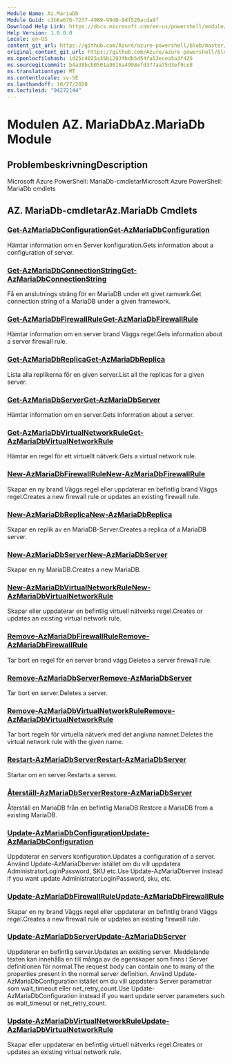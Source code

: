```yaml
---
Module Name: Az.MariaDb
Module Guid: c3b6a676-7237-4989-99d0-9df520acda9f
Download Help Link: https://docs.microsoft.com/en-us/powershell/module/az.mariadb
Help Version: 1.0.0.0
Locale: en-US
content_git_url: https://github.com/Azure/azure-powershell/blob/master/src/MariaDb/help/Az.MariaDb.md
original_content_git_url: https://github.com/Azure/azure-powershell/blob/master/src/MariaDb/help/Az.MariaDb.md
ms.openlocfilehash: 1d25c4025a35b1293fbdb5d54fa53ecea5a3f425
ms.sourcegitcommit: b4a38bcb0501a9016a4998efd377aa75d3ef9ce8
ms.translationtype: MT
ms.contentlocale: sv-SE
ms.lasthandoff: 10/27/2020
ms.locfileid: "94272144"
---
```

# <span data-ttu-id="cd91d-101">Modulen AZ. MariaDb</span><span class="sxs-lookup"><span data-stu-id="cd91d-101">Az.MariaDb Module</span></span>
## <span data-ttu-id="cd91d-102">Problembeskrivning</span><span class="sxs-lookup"><span data-stu-id="cd91d-102">Description</span></span>
<span data-ttu-id="cd91d-103">Microsoft Azure PowerShell: MariaDb-cmdletar</span><span class="sxs-lookup"><span data-stu-id="cd91d-103">Microsoft Azure PowerShell: MariaDb cmdlets</span></span>

## <span data-ttu-id="cd91d-104">AZ. MariaDb-cmdletar</span><span class="sxs-lookup"><span data-stu-id="cd91d-104">Az.MariaDb Cmdlets</span></span>
### [<span data-ttu-id="cd91d-105">Get-AzMariaDbConfiguration</span><span class="sxs-lookup"><span data-stu-id="cd91d-105">Get-AzMariaDbConfiguration</span></span>](Get-AzMariaDbConfiguration.md)
<span data-ttu-id="cd91d-106">Hämtar information om en Server konfiguration.</span><span class="sxs-lookup"><span data-stu-id="cd91d-106">Gets information about a configuration of server.</span></span>

### [<span data-ttu-id="cd91d-107">Get-AzMariaDbConnectionString</span><span class="sxs-lookup"><span data-stu-id="cd91d-107">Get-AzMariaDbConnectionString</span></span>](Get-AzMariaDbConnectionString.md)
<span data-ttu-id="cd91d-108">Få en anslutnings sträng för en MariaDB under ett givet ramverk.</span><span class="sxs-lookup"><span data-stu-id="cd91d-108">Get connection string of a MariaDB under a given framework.</span></span>

### [<span data-ttu-id="cd91d-109">Get-AzMariaDbFirewallRule</span><span class="sxs-lookup"><span data-stu-id="cd91d-109">Get-AzMariaDbFirewallRule</span></span>](Get-AzMariaDbFirewallRule.md)
<span data-ttu-id="cd91d-110">Hämtar information om en server brand Väggs regel.</span><span class="sxs-lookup"><span data-stu-id="cd91d-110">Gets information about a server firewall rule.</span></span>

### [<span data-ttu-id="cd91d-111">Get-AzMariaDbReplica</span><span class="sxs-lookup"><span data-stu-id="cd91d-111">Get-AzMariaDbReplica</span></span>](Get-AzMariaDbReplica.md)
<span data-ttu-id="cd91d-112">Lista alla replikerna för en given server.</span><span class="sxs-lookup"><span data-stu-id="cd91d-112">List all the replicas for a given server.</span></span>

### [<span data-ttu-id="cd91d-113">Get-AzMariaDbServer</span><span class="sxs-lookup"><span data-stu-id="cd91d-113">Get-AzMariaDbServer</span></span>](Get-AzMariaDbServer.md)
<span data-ttu-id="cd91d-114">Hämtar information om en server.</span><span class="sxs-lookup"><span data-stu-id="cd91d-114">Gets information about a server.</span></span>

### [<span data-ttu-id="cd91d-115">Get-AzMariaDbVirtualNetworkRule</span><span class="sxs-lookup"><span data-stu-id="cd91d-115">Get-AzMariaDbVirtualNetworkRule</span></span>](Get-AzMariaDbVirtualNetworkRule.md)
<span data-ttu-id="cd91d-116">Hämtar en regel för ett virtuellt nätverk.</span><span class="sxs-lookup"><span data-stu-id="cd91d-116">Gets a virtual network rule.</span></span>

### [<span data-ttu-id="cd91d-117">New-AzMariaDbFirewallRule</span><span class="sxs-lookup"><span data-stu-id="cd91d-117">New-AzMariaDbFirewallRule</span></span>](New-AzMariaDbFirewallRule.md)
<span data-ttu-id="cd91d-118">Skapar en ny brand Väggs regel eller uppdaterar en befintlig brand Väggs regel.</span><span class="sxs-lookup"><span data-stu-id="cd91d-118">Creates a new firewall rule or updates an existing firewall rule.</span></span>

### [<span data-ttu-id="cd91d-119">New-AzMariaDbReplica</span><span class="sxs-lookup"><span data-stu-id="cd91d-119">New-AzMariaDbReplica</span></span>](New-AzMariaDbReplica.md)
<span data-ttu-id="cd91d-120">Skapar en replik av en MariaDB-Server.</span><span class="sxs-lookup"><span data-stu-id="cd91d-120">Creates a replica of a MariaDB server.</span></span>

### [<span data-ttu-id="cd91d-121">New-AzMariaDbServer</span><span class="sxs-lookup"><span data-stu-id="cd91d-121">New-AzMariaDbServer</span></span>](New-AzMariaDbServer.md)
<span data-ttu-id="cd91d-122">Skapar en ny MariaDB.</span><span class="sxs-lookup"><span data-stu-id="cd91d-122">Creates a new MariaDB.</span></span>

### [<span data-ttu-id="cd91d-123">New-AzMariaDbVirtualNetworkRule</span><span class="sxs-lookup"><span data-stu-id="cd91d-123">New-AzMariaDbVirtualNetworkRule</span></span>](New-AzMariaDbVirtualNetworkRule.md)
<span data-ttu-id="cd91d-124">Skapar eller uppdaterar en befintlig virtuell nätverks regel.</span><span class="sxs-lookup"><span data-stu-id="cd91d-124">Creates or updates an existing virtual network rule.</span></span>

### [<span data-ttu-id="cd91d-125">Remove-AzMariaDbFirewallRule</span><span class="sxs-lookup"><span data-stu-id="cd91d-125">Remove-AzMariaDbFirewallRule</span></span>](Remove-AzMariaDbFirewallRule.md)
<span data-ttu-id="cd91d-126">Tar bort en regel för en server brand vägg.</span><span class="sxs-lookup"><span data-stu-id="cd91d-126">Deletes a server firewall rule.</span></span>

### [<span data-ttu-id="cd91d-127">Remove-AzMariaDbServer</span><span class="sxs-lookup"><span data-stu-id="cd91d-127">Remove-AzMariaDbServer</span></span>](Remove-AzMariaDbServer.md)
<span data-ttu-id="cd91d-128">Tar bort en server.</span><span class="sxs-lookup"><span data-stu-id="cd91d-128">Deletes a server.</span></span>

### [<span data-ttu-id="cd91d-129">Remove-AzMariaDbVirtualNetworkRule</span><span class="sxs-lookup"><span data-stu-id="cd91d-129">Remove-AzMariaDbVirtualNetworkRule</span></span>](Remove-AzMariaDbVirtualNetworkRule.md)
<span data-ttu-id="cd91d-130">Tar bort regeln för virtuella nätverk med det angivna namnet.</span><span class="sxs-lookup"><span data-stu-id="cd91d-130">Deletes the virtual network rule with the given name.</span></span>

### [<span data-ttu-id="cd91d-131">Restart-AzMariaDbServer</span><span class="sxs-lookup"><span data-stu-id="cd91d-131">Restart-AzMariaDbServer</span></span>](Restart-AzMariaDbServer.md)
<span data-ttu-id="cd91d-132">Startar om en server.</span><span class="sxs-lookup"><span data-stu-id="cd91d-132">Restarts a server.</span></span>

### [<span data-ttu-id="cd91d-133">Återställ-AzMariaDbServer</span><span class="sxs-lookup"><span data-stu-id="cd91d-133">Restore-AzMariaDbServer</span></span>](Restore-AzMariaDbServer.md)
<span data-ttu-id="cd91d-134">Återställ en MariaDB från en befintlig MariaDB.</span><span class="sxs-lookup"><span data-stu-id="cd91d-134">Restore a MariaDB from a existing MariaDB.</span></span>

### [<span data-ttu-id="cd91d-135">Update-AzMariaDbConfiguration</span><span class="sxs-lookup"><span data-stu-id="cd91d-135">Update-AzMariaDbConfiguration</span></span>](Update-AzMariaDbConfiguration.md)
<span data-ttu-id="cd91d-136">Uppdaterar en servers konfiguration.</span><span class="sxs-lookup"><span data-stu-id="cd91d-136">Updates a configuration of a server.</span></span>
<span data-ttu-id="cd91d-137">Använd Update-AzMariaDberver istället om du vill uppdatera AdministratorLoginPassword, SKU etc.</span><span class="sxs-lookup"><span data-stu-id="cd91d-137">Use Update-AzMariaDberver instead if you want update AdministratorLoginPassword, sku, etc.</span></span>

### [<span data-ttu-id="cd91d-138">Update-AzMariaDbFirewallRule</span><span class="sxs-lookup"><span data-stu-id="cd91d-138">Update-AzMariaDbFirewallRule</span></span>](Update-AzMariaDbFirewallRule.md)
<span data-ttu-id="cd91d-139">Skapar en ny brand Väggs regel eller uppdaterar en befintlig brand Väggs regel.</span><span class="sxs-lookup"><span data-stu-id="cd91d-139">Creates a new firewall rule or updates an existing firewall rule.</span></span>

### [<span data-ttu-id="cd91d-140">Update-AzMariaDbServer</span><span class="sxs-lookup"><span data-stu-id="cd91d-140">Update-AzMariaDbServer</span></span>](Update-AzMariaDbServer.md)
<span data-ttu-id="cd91d-141">Uppdaterar en befintlig server.</span><span class="sxs-lookup"><span data-stu-id="cd91d-141">Updates an existing server.</span></span>
<span data-ttu-id="cd91d-142">Meddelande texten kan innehålla en till många av de egenskaper som finns i Server definitionen för normal.</span><span class="sxs-lookup"><span data-stu-id="cd91d-142">The request body can contain one to many of the properties present in the normal server definition.</span></span>
<span data-ttu-id="cd91d-143">Använd Update-AzMariaDbConfiguration istället om du vill uppdatera Server parametrar som wait_timeout eller net_retry_count.</span><span class="sxs-lookup"><span data-stu-id="cd91d-143">Use Update-AzMariaDbConfiguration instead if you want update server parameters such as wait_timeout or net_retry_count.</span></span>

### [<span data-ttu-id="cd91d-144">Update-AzMariaDbVirtualNetworkRule</span><span class="sxs-lookup"><span data-stu-id="cd91d-144">Update-AzMariaDbVirtualNetworkRule</span></span>](Update-AzMariaDbVirtualNetworkRule.md)
<span data-ttu-id="cd91d-145">Skapar eller uppdaterar en befintlig virtuell nätverks regel.</span><span class="sxs-lookup"><span data-stu-id="cd91d-145">Creates or updates an existing virtual network rule.</span></span>

